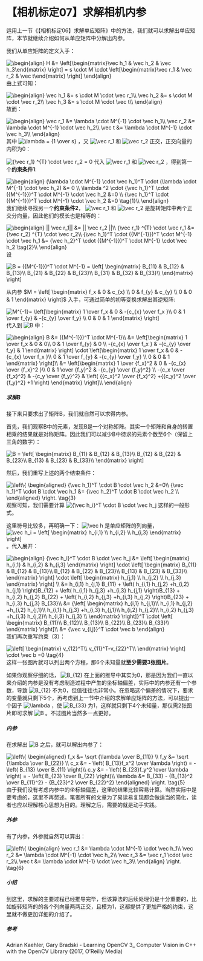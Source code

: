 # 【相机标定07】求解相机内参

运用上一节《【相机标定06】求解单应矩阵》中的方法，我们就可以求解出单应矩阵，本节就继续介绍如何从单应矩阵中分解出内参。

我们从单应矩阵的定义入手：

<img src="https://www.zhihu.com/equation?tex=\begin{align}
H &= \left[\begin{matrix}\vec h_1 & \vec h_2 & \vec h_3\end{matrix} \right] = s \cdot M \cdot \left[\begin{matrix}\vec r_1 & \vec r_2 & \vec t\end{matrix} \right]
\end{align}
" alt="\begin{align}
H &= \left[\begin{matrix}\vec h_1 & \vec h_2 & \vec h_3\end{matrix} \right] = s \cdot M \cdot \left[\begin{matrix}\vec r_1 & \vec r_2 & \vec t\end{matrix} \right]
\end{align}
" class="ee_img tr_noresize" eeimg="1">
由上式可知：

<img src="https://www.zhihu.com/equation?tex=\begin{align}
\vec h_1 &= s \cdot M \cdot \vec r_1\\
\vec h_2 &= s \cdot M \cdot \vec r_2\\
\vec h_3 &= s \cdot M \cdot \vec t\\
\end{align}
" alt="\begin{align}
\vec h_1 &= s \cdot M \cdot \vec r_1\\
\vec h_2 &= s \cdot M \cdot \vec r_2\\
\vec h_3 &= s \cdot M \cdot \vec t\\
\end{align}
" class="ee_img tr_noresize" eeimg="1">
故而：

<img src="https://www.zhihu.com/equation?tex=\begin{align}
\vec r_1 &= \lambda \cdot M^{-1} \cdot \vec h_1\\
\vec r_2 &= \lambda \cdot M^{-1} \cdot \vec h_2\\
\vec t &= \lambda \cdot M^{-1} \cdot \vec h_3\\
\end{align}
" alt="\begin{align}
\vec r_1 &= \lambda \cdot M^{-1} \cdot \vec h_1\\
\vec r_2 &= \lambda \cdot M^{-1} \cdot \vec h_2\\
\vec t &= \lambda \cdot M^{-1} \cdot \vec h_3\\
\end{align}
" class="ee_img tr_noresize" eeimg="1">
其中  <img src="https://www.zhihu.com/equation?tex=\lambda = {1 \over s}" alt="\lambda = {1 \over s}" class="ee_img tr_noresize" eeimg="1"> ，又  <img src="https://www.zhihu.com/equation?tex=\vec r_1" alt="\vec r_1" class="ee_img tr_noresize" eeimg="1">  和  <img src="https://www.zhihu.com/equation?tex=\vec r_2" alt="\vec r_2" class="ee_img tr_noresize" eeimg="1">  正交，正交向量的内积为0：

<img src="https://www.zhihu.com/equation?tex={\vec r_1} ^{T} \cdot \vec r_2 = 0
" alt="{\vec r_1} ^{T} \cdot \vec r_2 = 0
" class="ee_img tr_noresize" eeimg="1">
 代入  <img src="https://www.zhihu.com/equation?tex=\vec r_1" alt="\vec r_1" class="ee_img tr_noresize" eeimg="1">  和  <img src="https://www.zhihu.com/equation?tex=\vec r_2" alt="\vec r_2" class="ee_img tr_noresize" eeimg="1">  ，得到第一个**约束条件1**:

<img src="https://www.zhihu.com/equation?tex=\begin{align}
(\lambda \cdot M^{-1} \cdot \vec h_1)^T \cdot (\lambda \cdot M^{-1} \cdot \vec h_2) &= 0 \\
\lambda ^2 \cdot {\vec h_1}^T \cdot ({M^{-1}})^T \cdot M^{-1} \cdot \vec h_2 &=0 \\
{\vec h_1}^T \cdot ({M^{-1}})^T \cdot M^{-1} \cdot \vec h_2 &=0 \tag{1}\\
\end{align}
" alt="\begin{align}
(\lambda \cdot M^{-1} \cdot \vec h_1)^T \cdot (\lambda \cdot M^{-1} \cdot \vec h_2) &= 0 \\
\lambda ^2 \cdot {\vec h_1}^T \cdot ({M^{-1}})^T \cdot M^{-1} \cdot \vec h_2 &=0 \\
{\vec h_1}^T \cdot ({M^{-1}})^T \cdot M^{-1} \cdot \vec h_2 &=0 \tag{1}\\
\end{align}
" class="ee_img tr_noresize" eeimg="1">
我们继续寻找另一个**约束条件2**， <img src="https://www.zhihu.com/equation?tex=\vec r_1" alt="\vec r_1" class="ee_img tr_noresize" eeimg="1">  和  <img src="https://www.zhihu.com/equation?tex=\vec r_2" alt="\vec r_2" class="ee_img tr_noresize" eeimg="1">  是旋转矩阵中两个正交分向量，因此他们的模长也是相等的：

<img src="https://www.zhihu.com/equation?tex=\begin{align}
|| \vec r_1|| &= || \vec r_2 ||\\
{\vec r_1} ^{T} \cdot \vec r_1 &= {\vec r_2} ^{T} \cdot \vec r_2\\
{\vec h_1}^T \cdot ({M^{-1}})^T \cdot M^{-1} \cdot \vec h_1 &= {\vec h_2}^T \cdot ({M^{-1}})^T \cdot M^{-1} \cdot \vec h_2 \tag{2}\\
\end{align}
" alt="\begin{align}
|| \vec r_1|| &= || \vec r_2 ||\\
{\vec r_1} ^{T} \cdot \vec r_1 &= {\vec r_2} ^{T} \cdot \vec r_2\\
{\vec h_1}^T \cdot ({M^{-1}})^T \cdot M^{-1} \cdot \vec h_1 &= {\vec h_2}^T \cdot ({M^{-1}})^T \cdot M^{-1} \cdot \vec h_2 \tag{2}\\
\end{align}
" class="ee_img tr_noresize" eeimg="1">
设 

<img src="https://www.zhihu.com/equation?tex=B = ({M^{-1}})^T \cdot M^{-1} = \left[
\begin{matrix}
B_{11} & B_{12} & B_{13}\\
B_{21} & B_{22} & B_{23}\\
B_{31} & B_{32} & B_{33}\\
\end{matrix}
\right]
" alt="B = ({M^{-1}})^T \cdot M^{-1} = \left[
\begin{matrix}
B_{11} & B_{12} & B_{13}\\
B_{21} & B_{22} & B_{23}\\
B_{31} & B_{32} & B_{33}\\
\end{matrix}
\right]
" class="ee_img tr_noresize" eeimg="1">

从内参 $M = \left[
\begin{matrix}
f_x & 0 & c_{x} \\
0 & f_{y} & c_{y} \\
0 & 0 & 1 
\end{matrix}
\right]$ 入手，可通过简单的初等变换求解出其逆矩阵:

<img src="https://www.zhihu.com/equation?tex=M^{-1}=
\left[\begin{matrix}
1 \over f_x & 0 & -{c_{x} \over f_x }\\
0 & 1 \over f_{y} & -{c_{y} \over f_y} \\
0 & 0 & 1 
\end{matrix}
\right]
" alt="M^{-1}=
\left[\begin{matrix}
1 \over f_x & 0 & -{c_{x} \over f_x }\\
0 & 1 \over f_{y} & -{c_{y} \over f_y} \\
0 & 0 & 1 
\end{matrix}
\right]
" class="ee_img tr_noresize" eeimg="1">
代入到  <img src="https://www.zhihu.com/equation?tex=B" alt="B" class="ee_img tr_noresize" eeimg="1">  中：

<img src="https://www.zhihu.com/equation?tex=\begin{align}
B &= ({M^{-1}})^T \cdot M^{-1}\\
&=
\left[\begin{matrix}
1 \over f_x & 0 & 0\\
0 & 1 \over f_{y} & 0 \\
-{c_{x} \over f_x } & -{c_{y} \over f_y} & 1 
\end{matrix}
\right]
\cdot
\left[\begin{matrix}
1 \over f_x & 0 & -{c_{x} \over f_x }\\
0 & 1 \over f_{y} & -{c_{y} \over f_y} \\
0 & 0 & 1 
\end{matrix}
\right]\\
&=
\left[\begin{matrix}
1 \over {f_x}^2 & 0 & -{c_{x} \over {f_x}^2 }\\
0 & 1 \over {f_y}^2 & -{c_{y} \over {f_y}^2} \\
-{c_x \over {f_x}^2} & -{c_y \over {f_y}^2} & \left( {{c_x}^2 \over {f_x}^2} +{{c_y}^2 \over {f_y}^2}  +1 \right) 
\end{matrix}
\right]\\
\end{align}
" alt="\begin{align}
B &= ({M^{-1}})^T \cdot M^{-1}\\
&=
\left[\begin{matrix}
1 \over f_x & 0 & 0\\
0 & 1 \over f_{y} & 0 \\
-{c_{x} \over f_x } & -{c_{y} \over f_y} & 1 
\end{matrix}
\right]
\cdot
\left[\begin{matrix}
1 \over f_x & 0 & -{c_{x} \over f_x }\\
0 & 1 \over f_{y} & -{c_{y} \over f_y} \\
0 & 0 & 1 
\end{matrix}
\right]\\
&=
\left[\begin{matrix}
1 \over {f_x}^2 & 0 & -{c_{x} \over {f_x}^2 }\\
0 & 1 \over {f_y}^2 & -{c_{y} \over {f_y}^2} \\
-{c_x \over {f_x}^2} & -{c_y \over {f_y}^2} & \left( {{c_x}^2 \over {f_x}^2} +{{c_y}^2 \over {f_y}^2}  +1 \right) 
\end{matrix}
\right]\\
\end{align}
" class="ee_img tr_noresize" eeimg="1">

##### 求解B

接下来只要求出了矩阵B，我们就自然可以求得内参。

首先，我们观察B中的元素，发现B是一个对称矩阵。其实一个矩阵和自身的转置相乘的结果就是对称矩阵。因此我们可以减少B中待求的元素个数至6个（保留上三角的数字）：

<img src="https://www.zhihu.com/equation?tex=B = 
\left[
\begin{matrix}
B_{11} & B_{12} & B_{13}\\
B_{12} & B_{22} & B_{23}\\
B_{13} & B_{23} & B_{33}\\
\end{matrix}
\right]
" alt="B = 
\left[
\begin{matrix}
B_{11} & B_{12} & B_{13}\\
B_{12} & B_{22} & B_{23}\\
B_{13} & B_{23} & B_{33}\\
\end{matrix}
\right]
" class="ee_img tr_noresize" eeimg="1">


然后，我们重写上述的两个结束条件：

<img src="https://www.zhihu.com/equation?tex=\left\{
\begin{aligned} 
{\vec h_1}^T \cdot B \cdot \vec h_2 &=0\\
{\vec h_1}^T \cdot B \cdot \vec h_1 &= {\vec h_2}^T \cdot B \cdot \vec h_2 \\
\end{aligned} 
\right.
\tag{3}
" alt="\left\{
\begin{aligned} 
{\vec h_1}^T \cdot B \cdot \vec h_2 &=0\\
{\vec h_1}^T \cdot B \cdot \vec h_1 &= {\vec h_2}^T \cdot B \cdot \vec h_2 \\
\end{aligned} 
\right.
\tag{3}
" class="ee_img tr_noresize" eeimg="1">
观察可知，我们需要计算   <img src="https://www.zhihu.com/equation?tex={\vec h_i}^T \cdot B \cdot \vec h_j" alt="{\vec h_i}^T \cdot B \cdot \vec h_j" class="ee_img tr_noresize" eeimg="1">  这样的一般形式。

这里符号比较多，再明确一下： <img src="https://www.zhihu.com/equation?tex=\vec h" alt="\vec h" class="ee_img tr_noresize" eeimg="1">  是单应矩阵的列向量， <img src="https://www.zhihu.com/equation?tex=\vec h_i = \left[ \begin{matrix} h_{i,1} \\ h_{i,2} \\ h_{i,3} \end{matrix} \right]" alt="\vec h_i = \left[ \begin{matrix} h_{i,1} \\ h_{i,2} \\ h_{i,3} \end{matrix} \right]" class="ee_img tr_noresize" eeimg="1">  。代入展开：

<img src="https://www.zhihu.com/equation?tex=\begin{align}
{\vec h_i}^T \cdot B \cdot \vec h_j &=
\left[ \begin{matrix} h_{i,1} & h_{i,2} & h_{i,3} \end{matrix} \right] 
\cdot
\left[
\begin{matrix}
B_{11} & B_{12} & B_{13}\\
B_{12} & B_{22} & B_{23}\\
B_{13} & B_{23} & B_{33}\\
\end{matrix}
\right]
\cdot
\left[ \begin{matrix} h_{j,1} \\ h_{j,2} \\ h_{j,3} \end{matrix} \right] \\
&=
h_{i,1} h_{j,1} B_{11} +
\left( h_{i,1} h_{j,2} +h_{i,2} h_{j,1} \right)B_{12} +
\left( h_{i,1} h_{j,3} +h_{i,3} h_{j,1} \right)B_{13} +
h_{i,2} h_{j,2} B_{22} +
\left( h_{i,2} h_{j,3} +h_{i,3} h_{j,2} \right)B_{23} +
h_{i,3} h_{j,3} B_{33}\\
&=
{\left[
\begin{matrix}
h_{i,1} h_{j,1}\\
h_{i,1} h_{j,2} +h_{i,2} h_{j,1}\\
h_{i,1} h_{j,3} +h_{i,3} h_{j,1}\\
h_{i,2} h_{j,2}\\
h_{i,2} h_{j,3} +h_{i,3} h_{j,2}\\
h_{i,3} h_{j,3} \\
\end{matrix}
\right]}^T
\cdot
\left[
\begin{matrix}
B_{11}\\
B_{12}\\
B_{13}\\
B_{22}\\
B_{23}\\
B_{33}\\
\end{matrix}
\right]\\
&=
{\vec v_{i,j}}^T
\cdot
\vec b
\end{align}
" alt="\begin{align}
{\vec h_i}^T \cdot B \cdot \vec h_j &=
\left[ \begin{matrix} h_{i,1} & h_{i,2} & h_{i,3} \end{matrix} \right] 
\cdot
\left[
\begin{matrix}
B_{11} & B_{12} & B_{13}\\
B_{12} & B_{22} & B_{23}\\
B_{13} & B_{23} & B_{33}\\
\end{matrix}
\right]
\cdot
\left[ \begin{matrix} h_{j,1} \\ h_{j,2} \\ h_{j,3} \end{matrix} \right] \\
&=
h_{i,1} h_{j,1} B_{11} +
\left( h_{i,1} h_{j,2} +h_{i,2} h_{j,1} \right)B_{12} +
\left( h_{i,1} h_{j,3} +h_{i,3} h_{j,1} \right)B_{13} +
h_{i,2} h_{j,2} B_{22} +
\left( h_{i,2} h_{j,3} +h_{i,3} h_{j,2} \right)B_{23} +
h_{i,3} h_{j,3} B_{33}\\
&=
{\left[
\begin{matrix}
h_{i,1} h_{j,1}\\
h_{i,1} h_{j,2} +h_{i,2} h_{j,1}\\
h_{i,1} h_{j,3} +h_{i,3} h_{j,1}\\
h_{i,2} h_{j,2}\\
h_{i,2} h_{j,3} +h_{i,3} h_{j,2}\\
h_{i,3} h_{j,3} \\
\end{matrix}
\right]}^T
\cdot
\left[
\begin{matrix}
B_{11}\\
B_{12}\\
B_{13}\\
B_{22}\\
B_{23}\\
B_{33}\\
\end{matrix}
\right]\\
&=
{\vec v_{i,j}}^T
\cdot
\vec b
\end{align}
" class="ee_img tr_noresize" eeimg="1">
我们再次重写约束（3）：

<img src="https://www.zhihu.com/equation?tex=\left[
\begin{matrix}
v_{12}^T\\
v_{11}^T-v_{22}^T\\
\end{matrix}
\right]
\cdot
\vec b
=0 \tag{4}
" alt="\left[
\begin{matrix}
v_{12}^T\\
v_{11}^T-v_{22}^T\\
\end{matrix}
\right]
\cdot
\vec b
=0 \tag{4}
" class="ee_img tr_noresize" eeimg="1">
这样一张图片就可以列出两个方程，那6个未知量就**至少需要3张图片**。

如果你观察仔细的话， <img src="https://www.zhihu.com/equation?tex=B_{12}" alt="B_{12}" class="ee_img tr_noresize" eeimg="1">  在上面的推导中其实为0，那是因为我们一直以来介绍的内参是没有考虑制造过程中产生的坐标轴偏差，实际中的内参还有一个参数，导致  <img src="https://www.zhihu.com/equation?tex=B_{12}" alt="B_{12}" class="ee_img tr_noresize" eeimg="1">  不为0，但值往往也非常小。在忽略这个偏差的情况下，要求的变量就只剩下5个，再考虑到上一节中介绍的求解单应矩阵的方法，可以提出一个因子  <img src="https://www.zhihu.com/equation?tex=\lambda" alt="\lambda" class="ee_img tr_noresize" eeimg="1">  ，使  <img src="https://www.zhihu.com/equation?tex=B_{33}" alt="B_{33}" class="ee_img tr_noresize" eeimg="1">  为1，这样就只剩下4个未知量，那仅需2张图片即可求解  <img src="https://www.zhihu.com/equation?tex=B" alt="B" class="ee_img tr_noresize" eeimg="1">  。不过图片当然多一点更好。

##### 内参

在求解出  <img src="https://www.zhihu.com/equation?tex=B" alt="B" class="ee_img tr_noresize" eeimg="1">  之后，就可以解出内参了：

<img src="https://www.zhihu.com/equation?tex=\left\{
\begin{aligned} 
f_x &= \sqrt {\lambda \over B_{11}} \\
f_y &= \sqrt {\lambda \over B_{22}} \\
c_x &= - \left( B_{13}f_x^2 \over \lambda \right) = - \left( B_{13} \over B_{11} \right)\\
c_y &= - \left( B_{23}f_y^2 \over \lambda \right) = - \left( B_{23} \over B_{22} \right)\\
\lambda &= B_{33} - {B_{13}^2 \over B_{11}^2} - {B_{23}^2 \over B_{22}^2}
\end{aligned} 
\right.
\tag{5}
" alt="\left\{
\begin{aligned} 
f_x &= \sqrt {\lambda \over B_{11}} \\
f_y &= \sqrt {\lambda \over B_{22}} \\
c_x &= - \left( B_{13}f_x^2 \over \lambda \right) = - \left( B_{13} \over B_{11} \right)\\
c_y &= - \left( B_{23}f_y^2 \over \lambda \right) = - \left( B_{23} \over B_{22} \right)\\
\lambda &= B_{33} - {B_{13}^2 \over B_{11}^2} - {B_{23}^2 \over B_{22}^2}
\end{aligned} 
\right.
\tag{5}
" class="ee_img tr_noresize" eeimg="1">
由于我们没有考虑内参中的坐标轴偏差，这里的结果比较容易计算。当然实际中是要考虑的，这里不再赘述。笔者所有的文章为了易读易复现都会做适当的简化，读者也应以理解核心思想为目的。理解之后，需要的就是动手实践。

##### 外参

有了内参，外参就自然可以算出：

<img src="https://www.zhihu.com/equation?tex=\left\{
\begin{align}
\vec r_1 &= \lambda \cdot M^{-1} \cdot \vec h_1\\
\vec r_2 &= \lambda \cdot M^{-1} \cdot \vec h_2\\
\vec r_3 &= \vec r_1 \cdot \vec r_2\\
\vec t &= \lambda \cdot M^{-1} \cdot \vec h_3\\
\end{align}
\right.
\tag{6}
" alt="\left\{
\begin{align}
\vec r_1 &= \lambda \cdot M^{-1} \cdot \vec h_1\\
\vec r_2 &= \lambda \cdot M^{-1} \cdot \vec h_2\\
\vec r_3 &= \vec r_1 \cdot \vec r_2\\
\vec t &= \lambda \cdot M^{-1} \cdot \vec h_3\\
\end{align}
\right.
\tag{6}
" class="ee_img tr_noresize" eeimg="1">

##### 小结

到这里，求解的主要过程已经推导完毕，但该算法的后续处理仍是十分重要的，比如旋转矩阵的的各个列向量两两正交，且模为1，这都提供了更加严格的约束，这里就不做更加详细的介绍了。

##### 参考

Adrian Kaehler, Gary Bradski - Learning OpenCV 3_ Computer Vision in C++ with the OpenCV Library (2017, O’Reilly Media) 

